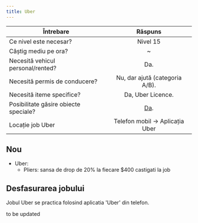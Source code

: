 ```yaml
---
title: Uber
---
```


| Întrebare   | Răspuns |
| ----------- | :-----------: |
| Ce nivel este necesar? | Nivel 15 |
| Câștig mediu pe ora? | ~<Dinero :amount='1750' /> |
| Necesită vehicul personal/rented? | Da. |
| Necesită permis de conducere? | Nu, dar ajută (categoria A/B). |
| Necesită iteme specifice? | Da, Uber Licence. |
| Posibilitate găsire obiecte speciale? | [Da](#nou). |
| Locație job Uber | Telefon mobil -> Aplicația Uber |


## Nou

- Uber:
    - Pliers: sansa de drop de 20% la fiecare $400 castigati la job

## Desfasurarea jobului

Jobul Uber se practica folosind aplicatia 'Uber' din telefon. 

to be updated